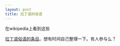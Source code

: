 ```yaml
---
layout: post
title: 拉丁语的俗语
---
```


在wikipedia上看到这些

[拉丁语俗语的条目](http://en.wikipedia.org/wiki/List_of_Latin_phrases)。想有时间自己整理一下。有人参与么？
